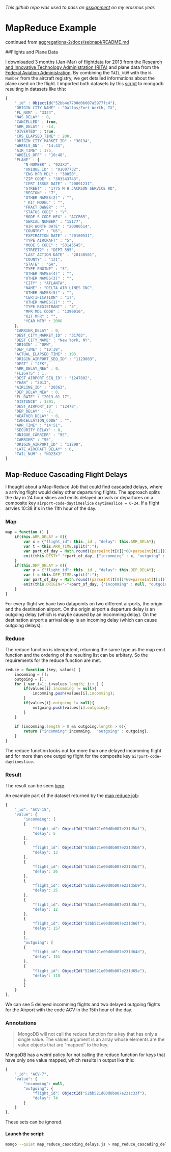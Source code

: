 *This github repo was used to pass an [assignment](http://wbzyl.inf.ug.edu.pl/nosql/zadania) on my erasmus year.* 

# MapReduce Example

continued from [aggregations-2/docs/sebnapi/README.md](https://github.com/nosql/aggregations-2/blob/master/docs/sebnapi/README.md)

##Flights and Plane Data

I downloaded 3 months (Jan-Mar) of flightdata for 2013 from the [Research and Innovative Technology Administration (RITA)](http://www.transtats.bts.gov/DL_SelectFields.asp?Table_ID=236) and plane data from the [Federal Aviation Administration](http://www.faa.gov/licenses_certificates/aircraft_certification/aircraft_registry/). By combining the `TAIL_NUM` with the `N-Number` from the aircraft registry, we get detailed informations about the plane used on the flight. I imported both datasets by this [script](https://github.com/nosql/aggregations-2/blob/master/data/sebnapi/import_rita.py) to mongodb resulting in datasets like this:

```js
{
	"_id" : ObjectId("52bb4e7700d0b007a5977fc4"),
	"ORIGIN_CITY_NAME" : "Dallas/Fort Worth, TX",
	"FL_NUM" : "3324",
	"NAS_DELAY" : 0,
	"CANCELLED" : true,
	"ARR_DELAY" : -14,
	"DIVERTED" : true,
	"CRS_ELAPSED_TIME" : 200,
	"ORIGIN_CITY_MARKET_ID" : "30194",
	"WHEELS_ON" : "14:43",
	"AIR_TIME" : 175,
	"WHEELS_OFF" : "10:48",
	"PLANE" : {
		"N-NUMBER" : "923XJ",
		"UNIQUE ID" : "01007732",
		"ENG MFR MDL" : "30050",
		"ZIP CODE" : "303543743",
		"CERT ISSUE DATE" : "20091231",
		"STREET" : "1775 M H JACKSON SERVICE RD",
		"REGION" : "7",
		"OTHER NAMES(2)" : "",
		" KIT MODEL" : "",
		"FRACT OWNER" : "",
		"STATUS CODE" : "V",
		"MODE S CODE HEX" : "ACCB65",
		"SERIAL NUMBER" : "15177",
		"AIR WORTH DATE" : "20080514",
		"COUNTRY" : "US",
		"EXPIRATION DATE" : "20160531",
		"TYPE AIRCRAFT" : "5",
		"MODE S CODE" : "53145545",
		"STREET2" : "DEPT 595",
		"LAST ACTION DATE" : "20130501",
		"COUNTY" : "121",
		"STATE" : "GA",
		"TYPE ENGINE" : "5",
		"OTHER NAMES(4)" : "",
		"OTHER NAMES(3)" : "",
		"CITY" : "ATLANTA",
		"NAME" : "DELTA AIR LINES INC",
		"OTHER NAMES(5)" : "",
		"CERTIFICATION" : "1T",
		"OTHER NAMES(1)" : "",
		"TYPE REGISTRANT" : "3",
		"MFR MDL CODE" : "1390016",
		"KIT MFR" : "",
		"YEAR MFR" : 2008
	},
	"CARRIER_DELAY" : 0,
	"DEST_CITY_MARKET_ID" : "31703",
	"DEST_CITY_NAME" : "New York, NY",
	"ORIGIN" : "DFW",
	"DEP_TIME" : "10:38",
	"ACTUAL_ELAPSED_TIME" : 193,
	"ORIGIN_AIRPORT_SEQ_ID" : "1129803",
	"DEST" : "JFK",
	"ARR_DELAY_NEW" : 0,
	"FLIGHTS" : 1,
	"DEST_AIRPORT_SEQ_ID" : "1247802",
	"YEAR" : "2013",
	"AIRLINE_ID" : "20363",
	"DEP_DELAY_NEW" : 0,
	"FL_DATE" : "2013-01-17",
	"DISTANCE" : 1391,
	"DEST_AIRPORT_ID" : "12478",
	"DEP_DELAY" : -7,
	"WEATHER_DELAY" : 0,
	"CANCELLATION_CODE" : "",
	"ARR_TIME" : "14:51",
	"SECURITY_DELAY" : 0,
	"UNIQUE_CARRIER" : "9E",
	"CARRIER" : "9E",
	"ORIGIN_AIRPORT_ID" : "11298",
	"LATE_AIRCRAFT_DELAY" : 0,
	"TAIL_NUM" : "N923XJ"
}
```

## Map-Reduce Cascading Flight Delays

I thought about a Map-Reduce Job that could find cascaded delays, where a arriving flight would delay other departuring flights. The approach splits the day in 24 hour slices and emits delayed arrivals or departures on a composite key `airport-code`-`daytimeslice` `daytimeslice = 0-24`. If a flight arrvies 10:38 it's in the 11th hour of the day.

### Map

```js
map = function () {
    if(this.ARR_DELAY > 0){
        var x = {"flight_id": this._id , "delay": this.ARR_DELAY};
        var t = this.ARR_TIME.split(":");
        var part_of_day = Math.round((parseInt(t[0])*60+parseInt(t[1]))/60);
        emit(this.DEST+"-"+part_of_day, {"incomming" : x, "outgoing" : null});
    }
    if(this.DEP_DELAY > 0){
        var y = {"flight_id": this._id , "delay": this.DEP_DELAY};
        var t = this.DEP_TIME.split(":");
        var part_of_day = Math.round((parseInt(t[0])*60+parseInt(t[1]))/60);
        emit(this.ORIGIN+"-"+part_of_day, {"incomming" : null, "outgoing" : y});
    }
}
```

For every flight we have two datapoints on two different airports, the origin and the destination airport. On the origin airport a departure delay is an outgoing delay (which is maybe caused by an incomming delay). On the destination airport a arrival delay is an incoming delay (which can cause outgoing delays).

### Reduce

The reduce function is idempotent, returning the same type as the map emit function and the ordering of the resulting list can be arbitary. So the requirements for the reduce function are met. 

```js
reduce = function (key, values) {
    incomming = [];
    outgoing = [];
    for ( var i=1; i<values.length; i++ ) {
        if(values[i].incomming != null){
            incomming.push(values[i].incomming);
        }
        if(values[i].outgoing != null){
            outgoing.push(values[i].outgoing);
        }
    }
    
    if (incomming.length > 0 && outgoing.length > 0){
        return {"incomming":incomming,  "outgoing" : outgoing};
    }
}
```

The reduce function looks out for more than one delayed incomming flight and for more than one outgoing flight for the composite key `airport-code`-`daytimeslice`.

### Result

The result can be seen [here](../../data/sebnapi/map_reduce_cascading_delays_result.json).

An example part of the dataset returned by the [map reduce job](../../data/sebnapi/map_reduce_cascading_delays.js):
```js
{
    "_id": "ACV-15",
    "value": {
        "incomming": [
        {
            "flight_id": ObjectId("52bb521e00d0b007e231d5af"),
            "delay": 5
        },
        {
            "flight_id": ObjectId("52bb521e00d0b007e231d5b6"),
            "delay": 13
        },
        {
            "flight_id": ObjectId("52bb521e00d0b007e231d5b7"),
            "delay": 26
        },
        {
            "flight_id": ObjectId("52bb521e00d0b007e231d5b9"),
            "delay": 25
        },
        {
            "flight_id": ObjectId("52bb521e00d0b007e231d5bf"),
            "delay": 12
        },
        {
            "flight_id": ObjectId("52bb521e00d0b007e231d66f"),
            "delay": 157
        }
        ],
        "outgoing": [
        {
            "flight_id": ObjectId("52bb521e00d0b007e231d64d"),
            "delay": 151
        },
        {
            "flight_id": ObjectId("52bb521e00d0b007e231d65e"),
            "delay": 118
        }
        ]
    }
},

```

We can see 5 delayed incomming flights and two delayed outgoing flights for the Airport with the code ACV in the 15th hour of the day.

### Annotations

> MongoDB will not call the reduce function for a key that has only a single value. The values argument is an array whose elements are the value objects that are “mapped” to the key.

MongoDB has a weird policy for not calling the reduce function for keys that have only one value mapped, which results in output like this:

```js
{
    "_id": "ACV-7",
    "value": {
        "incomming": null,
        "outgoing": {
            "flight_id": ObjectId("52bb521d00d0b007e231c33f"),
            "delay": 74
        }
    }
},
```
These sets can be ignored.

#### Launch the script:

```bash
mongo --quiet map_reduce_cascading_delays.js > map_reduce_cascading_delays_result.json
```



